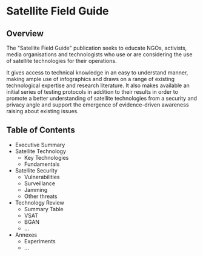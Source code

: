 # Satellite Field Guide

## Overview

The "Satellite Field Guide" publication seeks to educate NGOs, activists, media organisations and technologists who use or are considering the use of satellite technologies for their operations. 

It gives access to technical knowledge in an easy to understand manner, making ample use of infographics and draws on a range of existing technological expertise and research literature. It also makes available an initial series of testing protocols in addition to their results in order to promote a better understanding of satellite technologies from a security and privacy angle and support the emergence of evidence-driven awareness raising about existing issues.


## Table of Contents

  * Executive Summary
  * Satellite Technology
    * Key Technologies
    * Fundamentals
  * Satellite Security
    * Vulnerabilities
    * Surveillance
    * Jamming
    * Other threats
  * Technology Review
    * Summary Table
    * VSAT
    * BGAN
    * ...
  * Annexes
    * Experiments
    * ...
